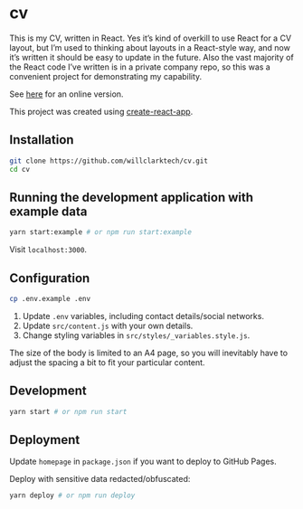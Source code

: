 # cv

This is my CV, written in React. Yes it’s kind of overkill to use React for a CV layout, but I’m used to thinking about layouts in a React-style way, and now it’s written it should be easy to update in the future. Also the vast majority of the React code I’ve written is in a private company repo, so this was a convenient project for demonstrating my capability.

See [here](http://willclark.tech/cv/) for an online version.

This project was created using [create-react-app](https://github.com/facebookincubator/create-react-app).

## Installation

```sh
git clone https://github.com/willclarktech/cv.git
cd cv
```

## Running the development application with example data

```sh
yarn start:example # or npm run start:example
```
Visit `localhost:3000`.

## Configuration

```sh
cp .env.example .env
```

1. Update `.env` variables, including contact details/social networks.
1. Update `src/content.js` with your own details.
1. Change styling variables in `src/styles/_variables.style.js`.

The size of the body is limited to an A4 page, so you will inevitably have to adjust the spacing a bit to fit your particular content.

## Development

```sh
yarn start # or npm run start
```

## Deployment

Update `homepage` in `package.json` if you want to deploy to GitHub Pages.

Deploy with sensitive data redacted/obfuscated:
```sh
yarn deploy # or npm run deploy
```
